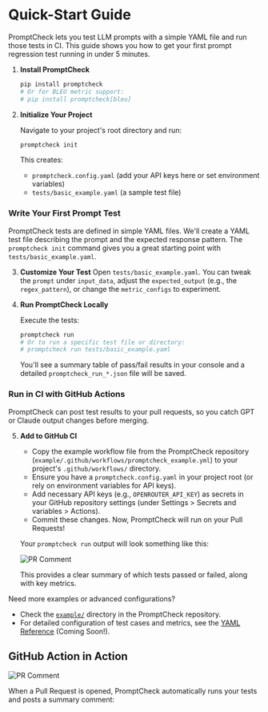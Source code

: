 # Quick-Start Guide

PromptCheck lets you test LLM prompts with a simple YAML file and run those tests in CI. This guide shows you how to get your first prompt regression test running in under 5 minutes.

1.  **Install PromptCheck**

    ```bash
    pip install promptcheck
    # Or for BLEU metric support:
    # pip install promptcheck[bleu]
    ```

2.  **Initialize Your Project**

    Navigate to your project's root directory and run:
    ```bash
    promptcheck init
    ```
    This creates:
    *   `promptcheck.config.yaml` (add your API keys here or set environment variables)
    *   `tests/basic_example.yaml` (a sample test file)

### Write Your First Prompt Test

PromptCheck tests are defined in simple YAML files. We'll create a YAML test file describing the prompt and the expected response pattern. The `promptcheck init` command gives you a great starting point with `tests/basic_example.yaml`.

3.  **Customize Your Test**
    Open `tests/basic_example.yaml`. You can tweak the `prompt` under `input_data`, adjust the `expected_output` (e.g., the `regex_pattern`), or change the `metric_configs` to experiment.

4.  **Run PromptCheck Locally**

    Execute the tests:
    ```bash
    promptcheck run
    # Or to run a specific test file or directory:
    # promptcheck run tests/basic_example.yaml
    ```
    You'll see a summary table of pass/fail results in your console and a detailed `promptcheck_run_*.json` file will be saved.

### Run in CI with GitHub Actions

PromptCheck can post test results to your pull requests, so you catch GPT or Claude output changes before merging.

5.  **Add to GitHub CI**
    *   Copy the example workflow file from the PromptCheck repository (`example/.github/workflows/promptcheck_example.yml`) to your project's `.github/workflows/` directory.
    *   Ensure you have a `promptcheck.config.yaml` in your project root (or rely on environment variables for API keys).
    *   Add necessary API keys (e.g., `OPENROUTER_API_KEY`) as secrets in your GitHub repository settings (under Settings > Secrets and variables > Actions).
    *   Commit these changes. Now, PromptCheck will run on your Pull Requests!

    Your `promptcheck run` output will look something like this:

    ![PR Comment](../img/promptcheck_pr_comment.gif) <!-- Placeholder: Path was docs/img/promptcheck_pr_comment.gif (file missing) -->

    This provides a clear summary of which tests passed or failed, along with key metrics.

Need more examples or advanced configurations? 
*   Check the [`example/`](../example/) directory in the PromptCheck repository.
*   For detailed configuration of test cases and metrics, see the [YAML Reference](yaml_reference.md) (Coming Soon!).

## GitHub Action in Action

![PR Comment](../img/promptcheck_pr_comment.gif) <!-- Placeholder: Path was docs/img/promptcheck_pr_comment.gif (file missing) -->

When a Pull Request is opened, PromptCheck automatically runs your tests and posts a summary comment: